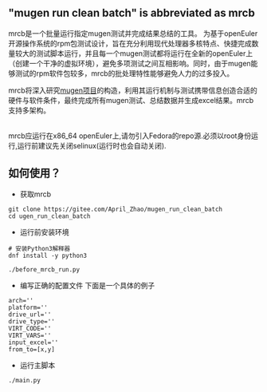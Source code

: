 ## "mugen run clean batch" is abbreviated as mrcb

mrcb是一个批量运行指定mugen测试并完成结果总结的工具。
为基于openEuler开源操作系统的rpm包测试设计，旨在充分利用现代处理器多核特点、快捷完成数量较大的测试脚本运行，并且每一个mugen测试都将运行在全新的openEuler上（创建一个干净的虚拟环境），避免多项测试之间互相影响。同时，由于mugen能够测试的rpm软件包较多，mrcb的批处理特性能够避免人力的过多投入。

mrcb将深入研究[mugen项目](https://gitee.com/openeuler/mugen)的构造，利用其运行机制与测试携带信息创造合适的硬件与软件条件，最终完成所有mugen测试、总结数据并生成excel结果。mrcb支持多架构。



<br>
mrcb应运行在x86_64 openEuler上,请勿引入Fedora的repo源.必须以root身份运行,运行前建议先关闭selinux(运行时也会自动关闭).


## 如何使用？

* 获取mrcb

```shell
git clone https://gitee.com/April_Zhao/mugen_run_clean_batch
cd ugen_run_clean_batch
```



* 运行前安装环境

```
# 安装Python3解释器
dnf install -y python3

./before_mrcb_run.py
```

* 编写正确的配置文件
下面是一个具体的例子
```angular2html
arch=''
platform=''
drive_url=''
drive_type=''
VIRT_CODE=''
VIRT_VARS=''
input_excel=''
from_to=[x,y]

```


* 运行主脚本
```
./main.py
```